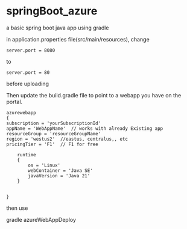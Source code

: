 # springBoot_azure
a basic spring boot java app using gradle

in application.properties file(src/main/resources), change

    server.port = 8080

to

    server.port = 80 

before uploading

Then update the  build.gradle file to point to a webapp you have on the portal.

    azurewebapp 
    {
    subscription = 'yourSubscriptionId'
    appName = 'WebAppName'  // works with already Existing app
    resourceGroup = 'resourceGroupName'
    region = 'westus2'  //eastus, centralus,, etc
    pricingTier = 'F1'  // F1 for free
    
        runtime 
        {
            os = 'Linux'
            webContainer = 'Java SE'
            javaVersion = 'Java 21'
        }
    

    }

then use

gradle azureWebAppDeploy